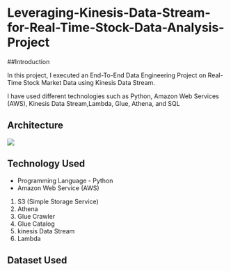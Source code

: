 # Leveraging-Kinesis-Data-Stream-for-Real-Time-Stock-Data-Analysis-Project

##Introduction

In this project, I executed an End-To-End Data Engineering Project on Real-Time Stock Market Data using Kinesis Data Stream.

I have used different technologies such as Python, Amazon Web Services (AWS), Kinesis Data Stream,Lambda, Glue, Athena, and SQL

## Architecture 
<img src="Architecture.jpg">

## Technology Used
- Programming Language - Python
- Amazon Web Service (AWS)
  
1. S3 (Simple Storage Service)
2. Athena
3. Glue Crawler
4. Glue Catalog
5. kinesis Data Stream
6. Lambda
   
## Dataset Used
